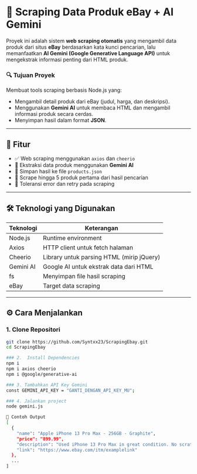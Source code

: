 # 🛒 Scraping Data Produk eBay + AI Gemini

Proyek ini adalah sistem **web scraping otomatis** yang mengambil data produk dari situs **eBay** berdasarkan kata kunci pencarian, lalu memanfaatkan **AI Gemini (Google Generative Language API)** untuk mengekstrak informasi penting dari HTML produk.

### 🔍 Tujuan Proyek
Membuat tools scraping berbasis Node.js yang:
- Mengambil detail produk dari eBay (judul, harga, dan deskripsi).
- Menggunakan **Gemini AI** untuk membaca HTML dan mengambil informasi produk secara cerdas.
- Menyimpan hasil dalam format **JSON**.

---

## 🚀 Fitur

- ✅ Web scraping menggunakan `axios` dan `cheerio`
- 🤖 Ekstraksi data produk menggunakan **Gemini AI**
- 📄 Simpan hasil ke file `products.json`
- 🔄 Scrape hingga 5 produk pertama dari hasil pencarian
- 🧠 Toleransi error dan retry pada scraping

---

## 🛠️ Teknologi yang Digunakan

| Teknologi | Keterangan |
|----------|-------------|
| Node.js | Runtime environment |
| Axios | HTTP client untuk fetch halaman |
| Cheerio | Library untuk parsing HTML (mirip jQuery) |
| Gemini AI | Google AI untuk ekstrak data dari HTML |
| fs | Menyimpan file hasil scraping |
| eBay | Target data scraping |

---

## ⚙️ Cara Menjalankan

### 1. Clone Repositori

```bash
git clone https://github.com/Syntxx23/ScrapingEbay.git
cd ScrapingEbay

### 2.  Install Dependencies
npm i
npm i axios cheerio
npm i @google/generative-ai

### 3. Tambahkan API Key Gemini
const GEMINI_API_KEY = "GANTI_DENGAN_API_KEY_MU";

### 4. Jalankan project
node gemini.js

🧪 Contoh Output
[
  {
    "name": "Apple iPhone 13 Pro Max - 256GB - Graphite",
    "price": "899.99",
    "description": "Used iPhone 13 Pro Max in great condition. No scratches. Includes charger.",
    "link": "https://www.ebay.com/itm/examplelink"
  },
  ...
]
